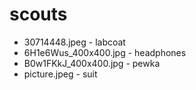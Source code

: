 # scouts

* 30714448.jpeg - labcoat
* 6H1e6Wus_400x400.jpg - headphones
* B0w1FKkJ_400x400.jpg - pewka
* picture.jpeg - suit
